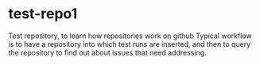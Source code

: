 # test-repo1
Test repository, to learn how repositories work on github
Typical workflow is to have a repository into which test runs are inserted, and then to query the repository to find out about issues that need addressing.
